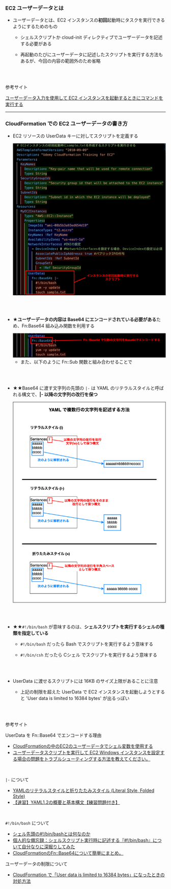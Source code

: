 ### EC2 ユーザーデータとは

- ユーザーデータとは、EC2 インスタンスの**初回**起動時にタスクを実行できるようにするためのもの

    - シェルスクリプトか cloud-init ディレクティブでユーザーデータを記述する必要がある

    - 再起動のたびにユーザーデータに記述したスクリプトを実行する方法もあるが、今回の内容の範囲外のため省略

<br>
<br>

参考サイト

[ユーザーデータ入力を使用して EC2 インスタンスを起動するときにコマンドを実行する](https://docs.aws.amazon.com/ja_jp/AWSEC2/latest/UserGuide/user-data.html)

---

### CloudFormation での EC2 ユーザーデータの書き方

- EC2 リソースの UserData キーに対してスクリプトを定義する

    <img src="./img/CloudFormation-EC2-UserData_1.png" />

<br>
<br>

- ★**ユーザーデータの内容は Base64 にエンコードされている必要がある**ため、Fn:Base64 組み込み関数を利用する

    <img src="./img/CloudFormation-EC2-UserData_2.png" />

    <br>

    - また、以下のように Fn::Sub 関数と組み合わせることで

<br>
<br>

- ★★Base64 に渡す文字列の先頭の `|-` は YAML のリテラルスタイルと呼ばれる構文で、**|- 以降の文字列の改行を保つ**

    <img src="./img/YAML-Line-Break_1.png" />
    
<br>
<br>

- ★★`#!/bin/bash` が意味するのは、**シェルスクリプトを実行するシェルの種類を指定している**

    - `#!/bin/bash` だったら Bash でスクリプトを実行するよう意味する

    - `#!/bin/csh` だったら Cシェル でスクリプトを実行するよう意味する

<br>
<br>

- UserData に渡せるスクリプトには 16KB のサイズ上限があることに注意

    - 上記の制限を超えた UserData で EC2 インスタンスを起動しようとすると 'User data is limited to 16384 bytes' が出るっぽい

<br>
<br>

参考サイト

UserData を Fn::Base64 でエンコードする理由
- [CloudFormationの中のEC2のユーザーデータでシェル変数を使用する](https://dev.classmethod.jp/articles/using-variables-in-ec2-user-data-in-cloudformation/)
- [ユーザーデータスクリプトを実行して EC2 Windows インスタンスを設定する場合の問題をトラブルシューティングする方法を教えてください。](https://repost.aws/ja/knowledge-center/ec2-windows-troubleshoot-user-data)

<br>

`|-` について
- [YAMLのリテラルスタイルと折りたたみスタイル (Literal Style, Folded Style)](https://devlights.hatenablog.com/entry/2021/11/04/073000#リテラルスタイル)
- [【速習】YAML1.2の概要と基本構文【練習問題付き】](https://hiramatsuu.com/archives/1797#toc14)

<br>

`#!/bin/bash` について
- [シェル先頭の#!/bin/bashとは何なのか](https://note.com/milkcoff_e/n/nb645f1dc3f2d)
- [個人的な備忘録：シェルスクリプト実行時に記述する『#!/bin/bash』について自分なりに深掘りしてみた](https://qiita.com/free-honda/items/4bfa241ac489590cde8d)
- [CloudFormationのFn::Base64について簡単にまとめ。](https://zenn.dev/mjxo/articles/891510a4076ed1)

ユーザーデータの制限について
- [CloudFormation で「User data is limited to 16384 bytes」になったときの対処方法](https://dev.classmethod.jp/articles/tsnote-cloudformation-user-data-is-limited-to-16384-bytes/)